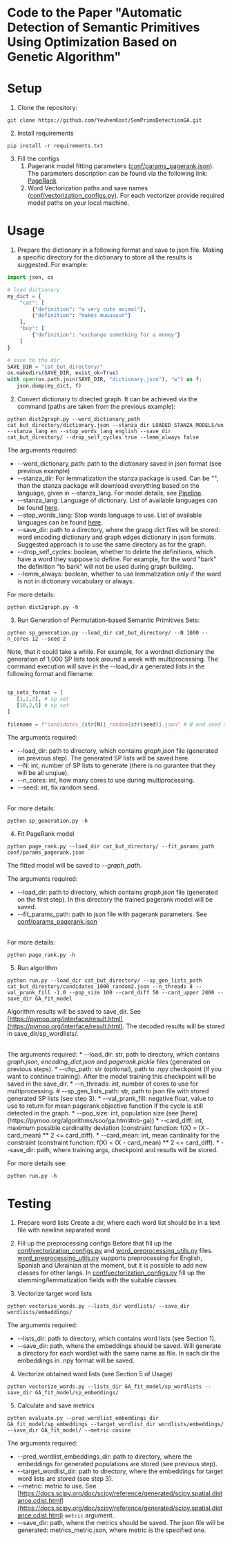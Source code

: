 # Code to the Paper "Automatic Detection of Semantic Primitives Using Optimization Based on Genetic Algorithm"

# Setup 

1. Clone the repository: 
```commandline
git clone https://github.com/YevhenKost/SemPrimsDetectionGA.git
```

2. Install requirements
```commandline
pip install -r requirements.txt
```

3. Fill the configs
   1. Pagerank model fitting parameters ([conf/params_pagerank.json](conf/params_pagerank.json)). The parameters description can be found via the following link: [PageRank](https://scikit-network.readthedocs.io/en/latest/reference/ranking.html)
   2. Word Vectorization paths and save names ([conf/vectorization_configs.py](conf/vectorization_configs.py)). For each vectorizer provide required model paths on your local machine.

# Usage
1. Prepare the dictionary in a following format and save to json file. Making a specific directory for the dictionary to store all the results is suggested. For example: 
```python
import json, os

# load dictionary
my_dict = {
    "cat": [
        {"definition": "a very cute animal"},
        {"definition": "makes muuuuuur"}
    ],
    "buy": [
        {"definition": "exchange something for a money"}
    ]
}

# save to the dir
SAVE_DIR = "cat_but_directory/"
os.makedirs(SAVE_DIR, exist_ok=True)
with open(os.path.join(SAVE_DIR, "dictionary.json"), "w") as f:
   json.dump(my_dict, f)
```

2. Convert dictionary to directed graph. It can be achieved via the command (paths are taken from the previous example):
```commandline
python dict2graph.py --word_dictionary_path cat_but_directory/dictionary.json --stanza_dir LOADED_STANZA_MODELS/en --stanza_lang en --stop_words_lang english --save_dir cat_but_directory/ --drop_self_cycles true --lemm_always false
```

The arguments required:
   * --word_dictionary_path: path to the dictionary saved in json format (see previous example)
   * --stanza_dir: For lemmatization the stanza package is used. Can be "", than the stanza package will download everything based on the language, given in --stanza_lang. For model details, see [Pipeline](https://stanfordnlp.github.io/stanza/pipeline.html).
   * --stanza_lang: Language of dictionary. List of available languages can be found [here](https://stanfordnlp.github.io/stanza/available_models.html).
   * --stop_words_lang: Stop words language to use. List of available languages can be found [here](https://pypi.org/project/stop-words/).
   * --save_dir: path to a directory, where the grapg dict files will be stored: word encoding dictionary and graph edges dictionary in json formats. Suggested approach is to use the same directory as for the graph.
   * --drop_self_cycles: boolean, whether to delete the definitions, which have a word they suppose to define. For example, for the word "bark" the definition "to bark" will not be used during graph building.
   * --lemm_always: boolean, whether to use lemmatization only if the word is not in dictionary vocabulary or always.


For more details: 

```commandline
python dict2graph.py -h
```

3. Run Generation of Permutation-based Semantic Primitives Sets:
```commandline
python sp_generation.py --load_dir cat_but_directory/ --N 1000 --n_cores 12 --seed 2
```
Note, that it could take a while. For example, for a wordnet dictionary the generation of 1,000 SP lists took around a week with multiprocessing.
The command execution will save in the --load_dir a generated lists in the following format and filename:
```python

sp_sets_format = [
   [1,2,3], # sp set
   [10,2,5] # sp set
]

filename = f"candidates_{str(N)}_random{str(seed)}.json" # N and seed are taken from the arguments
```


The arguments required: 
   * --load_dir: path to directory, which contains <i>graph.json</i> file (generated on previous step). The generated SP lists will be saved here.
   * --N: int, number of SP lists to generate (there is no gurantee that they will be all unqiue).
   * --n_cores: int, how many cores to use during multiprocessing.
   * --seed: int, fix random seed.

<br>
For more details: 

```commandline
python sp_generation.py -h
```

4. Fit PageRank model
```commandline
python page_rank.py --load_dir cat_but_directory/ --fit_params_path conf/params_pagerank.json
```

The fitted model will be saved to <i>--graph_path</i>.

The arguments required:
   * --load_dir: path to directory, which contains <i>graph.json</i> file (generated on the first step). In this directory the trained pagerank model will be saved.
   * --fit_params_path: path to json file with pagerank parameters. See [conf/params_pagerank.json](conf/params_pagerank.json)

<br>
For more details: 

```commandline
python page_rank.py -h
```


5. Run algorithm
```commandline
python run.py --load_dir cat_but_directory/ --sp_gen_lists_path cat_but_directory/candidates_1000_random2.json --n_threads 8 --val_prank_fill -1.0 --pop_size 100 --card_diff 50 --card_upper 2800 --save_dir GA_fit_model
```

Algorithm results will be saved to save_dir. See [https://pymoo.org/interface/result.html](https://pymoo.org/interface/result.html).
The decoded results will be stored in save_dir/sp_wordlists/.

<br>
The arguments required:
   * --load_dir: str, path to directory, which contains <i>graph.json, encoding_dict.json</i> and <i>pagerank.pickle</i> files (generated on previous steps).
   * --chp_path: str (optional), path to .npy checkpoint (if you want to continue training). After the model training this checkpoint will be saved in the save_dir. 
   * --n_threads: int, number of cores to use for multiprocessing.
   # --sp_gen_lists_path: str, path to json file with stored generated SP lists (see step 3). 
   * --val_prank_fill: negative float, value to use to return for mean pagerank objective function if the cycle is still detected in the graph.
   * --pop_size: int, population size (see [here](https://pymoo.org/algorithms/soo/ga.html#nb-ga))
   * --card_diff: int, maximum possible cardinality deviation (constraint function: f(X) = (X - card_mean) ** 2 <= card_diff).
   * --card_mean: int, mean cardinality for the constraint (constraint function: f(X) = (X - card_mean) ** 2 <= card_diff).
   * --save_dir: path, where training args, checkpoint and results will be stored.

For more details see:

```commandline
python run.py -h
```

# Testing

1. Prepare word lists
Create a dir, where each word list should be in a text file with newline separated word

2. Fill up the preprocessing configs
Before that fill up the [conf/vectorization_configs.py](conf/vectorization_configs.py) and [word_preprocessing_utils.py](word_preprocessing_utils.py) files.
[word_preprocessing_utils.py](word_preprocessing_utils.py) supports preprocessing for English, Spanish and Ukrainian at the moment, but it is possible to add new classes for other langs.
In [conf/vectorization_configs.py](conf/vectorization_configs.py) fill up the stemming/lemmatization fields with the suitable classes.

3. Vectorize target word lists
```commandline
python vectorize_words.py --lists_dir wordlists/ --save_dir wordlists/embeddings/
```
The arguments required:
   * --lists_dir: path to directory, which contains word lists (see Section 1).
   * --save_dir: path, where the embeddings should be saved. Will generate a directory for each wordlist with the same name as file. In each dir the embeddings in .npy format will be saved.

4. Vectorize obtained word lists (see Section 5 of Usage)
```commandline
python vectorize_words.py --lists_dir GA_fit_model/sp_wordlists --save_dir GA_fit_model/sp_embeddings/
```

5. Calculate and save metrics
```commandline
python evaluate.py --pred_wordlist_embeddings_dir GA_fit_model/sp_embeddings --target_wordlist_dir wordlists/embeddings/ --save_dir GA_fit_model/ --metric cosine
```

The arguments required:
   * --pred_wordlist_embeddings_dir: path to directory, where the embeddings for generated populations are stored (see previous step).
   * --target_wordlist_dir: path to directory, where the embeddings for target word lists are stored (see step 3).
   * --metric: metric to use. See [https://docs.scipy.org/doc/scipy/reference/generated/scipy.spatial.distance.cdist.html](https://docs.scipy.org/doc/scipy/reference/generated/scipy.spatial.distance.cdist.html) ``metric`` argument.
   * --save_dir: path, where the metrics should be saved. The json file will be generated: metrics_metric.json, where metric is the specified one.